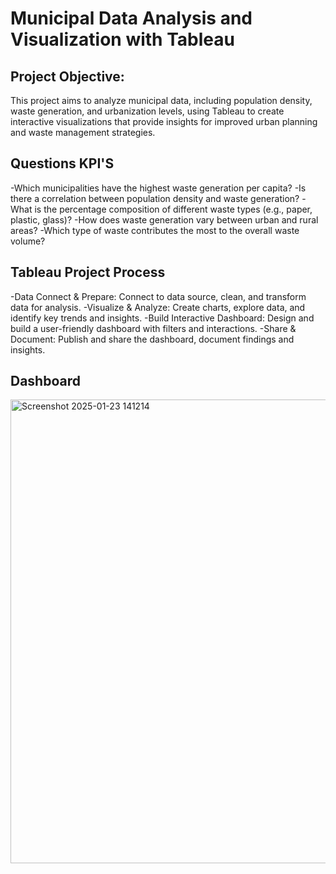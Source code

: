 # Municipal Data Analysis and Visualization with Tableau
## Project Objective:
This project aims to analyze municipal data, including population density, waste generation, and urbanization levels, using Tableau to create interactive visualizations that provide insights for improved urban planning and waste management strategies.

## Questions KPI'S
-Which municipalities have the highest waste generation per capita?
-Is there a correlation between population density and waste generation?
-What is the percentage composition of different waste types (e.g., paper, plastic, glass)?
-How does waste generation vary between urban and rural areas?
-Which type of waste contributes the most to the overall waste volume?

## Tableau Project Process
-Data Connect & Prepare: Connect to data source, clean, and transform data for analysis.
-Visualize & Analyze: Create charts, explore data, and identify key trends and insights.
-Build Interactive Dashboard: Design and build a user-friendly dashboard with filters and interactions.
-Share & Document: Publish and share the dashboard, document findings and insights.

## Dashboard
<img width="742" alt="Screenshot 2025-01-23 141214" src="https://github.com/user-attachments/assets/4912357d-a803-4bb9-9b06-ae3f098f87b6" />

